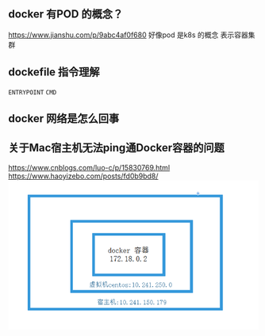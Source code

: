 ## docker 有POD 的概念？
https://www.jianshu.com/p/9abc4af0f680
好像pod 是k8s 的概念 表示容器集群

## dockefile 指令理解
`ENTRYPOINT`
`CMD`

## docker 网络是怎么回事

##  关于Mac宿主机无法ping通Docker容器的问题
https://www.cnblogs.com/luo-c/p/15830769.html
https://www.haoyizebo.com/posts/fd0b9bd8/
![](../../图床/Pasted%20image%2020221210101940.png)
